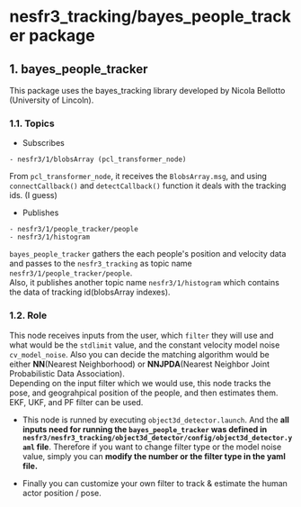 # nesfr3_tracking/bayes_people_tracker package
## 1. bayes_people_tracker
This package uses the bayes_tracking library developed by Nicola Bellotto (University of Lincoln).

### 1.1. Topics
* Subscribes
```
- nesfr3/1/blobsArray (pcl_transformer_node)
```
From ```pcl_transformer_node```, it receives the ```BlobsArray.msg```, and using ```connectCallback()``` and ```detectCallback()``` function it deals with the tracking ids. (I guess)

* Publishes
```
- nesfr3/1/people_tracker/people
- nesfr3/1/histogram
```
```bayes_people_tracker``` gathers the each people's position and velocity data and passes to the ```nesfr3_tracking``` as topic name ```nesfr3/1/people_tracker/people```.    
Also, it publishes another topic name ```nesfr3/1/histogram``` which contains the data of tracking id(blobsArray indexes).    

### 1.2. Role
This node receives inputs from the user, which ```filter``` they will use and what would be the ```stdlimit``` value, and the constant velocity model noise ```cv_model_noise```. Also you can decide the matching algorithm would be either **NN**(Nearest Neighborhood) or **NNJPDA**(Nearest Neighbor Joint Probabilistic Data Association).    
Depending on the input filter which we would use, this node tracks the pose, and geograhpical position of the people, and then estimates them.   
EKF, UKF, and PF filter can be used.    

- This node is runned by executing ```object3d_detector.launch```. And the **all inputs need for running the ```bayes_people_tracker``` was defined in ```nesfr3/nesfr3_tracking/object3d_detector/config/object3d_detector.yaml``` file**. Therefore if you want to change filter type or the model noise value, simply you can **modify the number or the filter type in the yaml file.**   
   
- Finally you can customize your own filter to track & estimate the human actor position / pose. 

